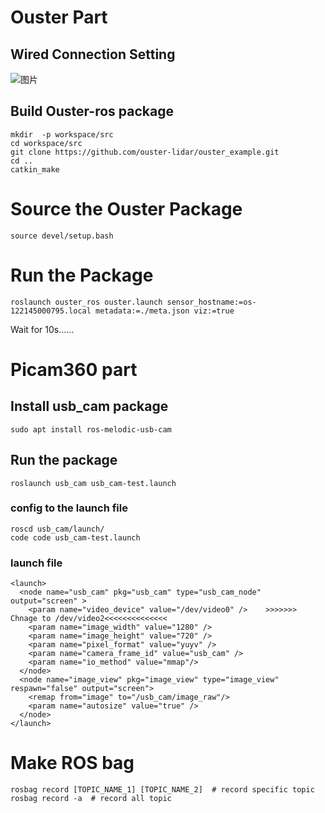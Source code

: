 # Ouster Part
## Wired Connection Setting
![图片](https://raw.github.com/Hasar12138/PonitCloudMap/main/Wired%20connection.png)
## Build Ouster-ros package
``` shell
mkdir  -p workspace/src
cd workspace/src 
git clone https://github.com/ouster-lidar/ouster_example.git
cd ..
catkin_make
``` 
# Source the Ouster Package
``` shell
source devel/setup.bash
```
# Run the Package
``` shell
roslaunch ouster_ros ouster.launch sensor_hostname:=os-122145000795.local metadata:=./meta.json viz:=true
```
Wait for 10s......

# Picam360 part
## Install usb_cam package
``` shell
sudo apt install ros-melodic-usb-cam
```
## Run the package
``` shell
roslaunch usb_cam usb_cam-test.launch
```
### config to the launch file 
``` shell
roscd usb_cam/launch/
code code usb_cam-test.launch
```
### launch file 
``` launch
<launch>
  <node name="usb_cam" pkg="usb_cam" type="usb_cam_node" output="screen" >
    <param name="video_device" value="/dev/video0" />    >>>>>>> Chnage to /dev/video2<<<<<<<<<<<<<<
    <param name="image_width" value="1280" />
    <param name="image_height" value="720" />
    <param name="pixel_format" value="yuyv" />
    <param name="camera_frame_id" value="usb_cam" />
    <param name="io_method" value="mmap"/>
  </node>
  <node name="image_view" pkg="image_view" type="image_view" respawn="false" output="screen">
    <remap from="image" to="/usb_cam/image_raw"/>
    <param name="autosize" value="true" />
  </node>
</launch>
```


# Make ROS bag
``` shell
rosbag record [TOPIC_NAME_1] [TOPIC_NAME_2]  # record specific topic 
rosbag record -a  # record all topic 
```


